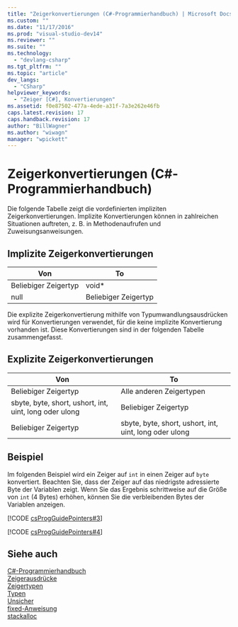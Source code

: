 ```yaml
---
title: "Zeigerkonvertierungen (C#-Programmierhandbuch) | Microsoft Docs"
ms.custom: ""
ms.date: "11/17/2016"
ms.prod: "visual-studio-dev14"
ms.reviewer: ""
ms.suite: ""
ms.technology: 
  - "devlang-csharp"
ms.tgt_pltfrm: ""
ms.topic: "article"
dev_langs: 
  - "CSharp"
helpviewer_keywords: 
  - "Zeiger [C#], Konvertierungen"
ms.assetid: f0e87502-477a-4ede-a31f-7a3e262e46fb
caps.latest.revision: 17
caps.handback.revision: 17
author: "BillWagner"
ms.author: "wiwagn"
manager: "wpickett"
---
```

# Zeigerkonvertierungen (C#-Programmierhandbuch)
Die folgende Tabelle zeigt die vordefinierten impliziten Zeigerkonvertierungen.  Implizite Konvertierungen können in zahlreichen Situationen auftreten, z. B. in Methodenaufrufen und Zuweisungsanweisungen.  
  
## Implizite Zeigerkonvertierungen  
  
|Von|To|  
|---------|--------|  
|Beliebiger Zeigertyp|void\*|  
|null|Beliebiger Zeigertyp|  
  
 Die explizite Zeigerkonvertierung mithilfe von Typumwandlungsausdrücken wird für Konvertierungen verwendet, für die keine implizite Konvertierung vorhanden ist.  Diese Konvertierungen sind in der folgenden Tabelle zusammengefasst.  
  
## Explizite Zeigerkonvertierungen  
  
|Von|To|  
|---------|--------|  
|Beliebiger Zeigertyp|Alle anderen Zeigertypen|  
|sbyte, byte, short, ushort, int, uint, long oder ulong|Beliebiger Zeigertyp|  
|Beliebiger Zeigertyp|sbyte, byte, short, ushort, int, uint, long oder ulong|  
  
## Beispiel  
 Im folgenden Beispiel wird ein Zeiger auf `int` in einen Zeiger auf `byte` konvertiert.  Beachten Sie, dass der Zeiger auf das niedrigste adressierte Byte der Variablen zeigt.  Wenn Sie das Ergebnis schrittweise auf die Größe von `int` \(4 Bytes\) erhöhen, können Sie die verbleibenden Bytes der Variablen anzeigen.  
  
 [!CODE [csProgGuidePointers#3](../CodeSnippet/VS_Snippets_VBCSharp/csProgGuidePointers#3)]  
  
 [!CODE [csProgGuidePointers#4](../CodeSnippet/VS_Snippets_VBCSharp/csProgGuidePointers#4)]  
  
## Siehe auch  
 [C\#\-Programmierhandbuch](../../../csharp/programming-guide/index.md)   
 [Zeigerausdrücke](../../../csharp/programming-guide/unsafe-code-pointers/pointer-expressions.md)   
 [Zeigertypen](../../../csharp/programming-guide/unsafe-code-pointers/pointer-types.md)   
 [Typen](../../../csharp/language-reference/keywords/types.md)   
 [Unsicher](../../../csharp/language-reference/keywords/unsafe.md)   
 [fixed\-Anweisung](../../../csharp/language-reference/keywords/fixed-statement.md)   
 [stackalloc](../../../csharp/language-reference/keywords/stackalloc.md)